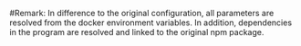 #Remark:
In difference to the original configuration, all parameters are resolved from the docker environment variables.
In addition, dependencies in the program are resolved and linked to the original npm package.
